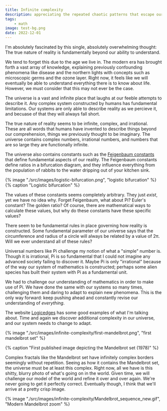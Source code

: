 ```yaml
---
title: Infinite complexity
description: appreciating the repeated chaotic patterns that escape our comprehension
tags:
    - math
image: test-bg.png
date: 2022-12-01
---
```



I'm absolutely fascinated by this single, absolutely overwhelming thought: The true nature of reality is fundamentally beyond our ability to understand. 

We tend to forget this due to the age we live in. The modern era has brought forth a vast array of knowledge, explaining previously confounding phenomena like disease and the northern lights with concepts such as microscopic germs and the ozone layer. Right now, it feels like we will eventually be able to understand everything there is to know about life. However, we must consider that this may not ever be the case.

The universe is a vast and infinite place that laughs at our feeble attempts to describe it. Any complex system constructed by humans has fundamental limitations. Our systems are only able to describe reality as we percieve it, and becuase of that they will always fall short.

The true nature of reality seems to be infinite, complex, and irrational. These are all words that humans have invented to describe things beyond our comprehension, things we previously thought to be imaginary. The universe contains complex numbers, irrational numbers, and numbers that are so large they are functionally infinite. 

The universe also contains constants such as the [Feigenbaum constants](https://en.wikipedia.org/wiki/Feigenbaum_constants) that define fundamental aspects of our reality. The Feigenbaum constants define ratios in a bifurcation diagram, and they influence everything from the population of rabbits to the water dripping out of your kitchen sink.

{% image "./src/images/logistic-bifurcation.png", "logistic bifurcation" %}
{% caption "Logistic bifurcation" %}

The values of these constants seems completely arbitrary. They just *exist*, yet we have no idea why. Forget Feigenbaum, what about Pi? Euler's constant? The golden ratio? Of course, there are mathematical ways to calculate these values, but why do these constants have these specific values?

There seem to be fundamental rules in place governing how reality is constructed. Some fundamental parameter of our universe says that the circumference and radius of a circle will always be related by a value of 2π. Will we ever understand all of these rules?

Universal numbers like Pi challenge my notion of what a "simple" number is. Though it is irrational, Pi is so fundamental that I could not imagine any advanced society failing to discover it. Maybe Pi is only "irrational" because of the way our system of mathematics is constructed; perhaps some alien species has built their system with Pi as a fundamental unit.

We had to challenge our understanding of mathematics in order to make use of Pi. We have done the same with our systems so many times, challenging them and daring to adapt to explain new phenomena. This is the only way forward: keep pushing ahead and constantly revise our understanding of *everything*.

The website [Logicedges](https://sites.google.com/site/logicedges/home) has some good examples of what I'm talking about. Time and again we discover additional complexity in our universe, and our system needs to change to adapt.

{% image "./src/images/infinite-complexity/first-mandelbrot.png", "first mandelbrot set" %}

{% caption "First published image depicting the Mandelbrot set (1978)" %}

Complex fractals like the Mandelbrot set have infinitely complex borders seemingly without repetition. Seeing as how it contains the Mandelbrot set, the universe must be at least this complex. Right now, all we have is this shitty, blurry photo of what's going on in the world. Given time, we will challenge our model of the world and refine it over and over again. We're never going to get it perfectly correct. Eventually though, I think that we'll arrive at a pretty crisp image.

{% image "./src/images/infinite-complexity/Mandelbrot_sequence_new.gif", "Modern Mandelbrot zoom" %}